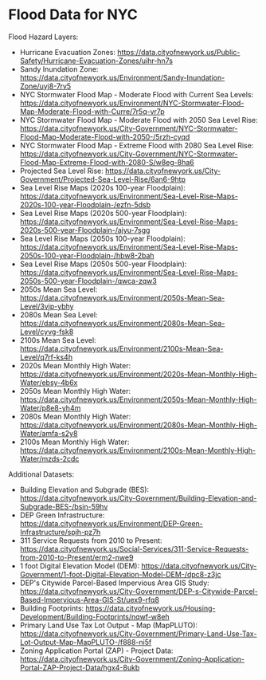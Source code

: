 # Flood Data for NYC

Flood Hazard Layers: 

- Hurricane Evacuation Zones: https://data.cityofnewyork.us/Public-Safety/Hurricane-Evacuation-Zones/uihr-hn7s
- Sandy Inundation Zone: https://data.cityofnewyork.us/Environment/Sandy-Inundation-Zone/uyj8-7rv5
- NYC Stormwater Flood Map - Moderate Flood with Current Sea Levels: https://data.cityofnewyork.us/Environment/NYC-Stormwater-Flood-Map-Moderate-Flood-with-Curre/7r5q-vr7p
- NYC Stormwater Flood Map - Moderate Flood with 2050 Sea Level Rise: https://data.cityofnewyork.us/City-Government/NYC-Stormwater-Flood-Map-Moderate-Flood-with-2050-/5rzh-cyqd
- NYC Stormwater Flood Map - Extreme Flood with 2080 Sea Level Rise: https://data.cityofnewyork.us/City-Government/NYC-Stormwater-Flood-Map-Extreme-Flood-with-2080-S/w8eg-8ha6
- Projected Sea Level Rise: https://data.cityofnewyork.us/City-Government/Projected-Sea-Level-Rise/6an6-9htp
- Sea Level Rise Maps (2020s 100-year Floodplain): https://data.cityofnewyork.us/Environment/Sea-Level-Rise-Maps-2020s-100-year-Floodplain-/ezfn-5dsb
- Sea Level Rise Maps (2020s 500-year Floodplain): https://data.cityofnewyork.us/Environment/Sea-Level-Rise-Maps-2020s-500-year-Floodplain-/ajyu-7sgg
- Sea Level Rise Maps (2050s 100-year Floodplain): https://data.cityofnewyork.us/Environment/Sea-Level-Rise-Maps-2050s-100-year-Floodplain-/hbw8-2bah
- Sea Level Rise Maps (2050s 500-year Floodplain): https://data.cityofnewyork.us/Environment/Sea-Level-Rise-Maps-2050s-500-year-Floodplain-/qwca-zqw3
- 2050s Mean Sea Level: https://data.cityofnewyork.us/Environment/2050s-Mean-Sea-Level/3vjp-ybhy
- 2080s Mean Sea Level: https://data.cityofnewyork.us/Environment/2080s-Mean-Sea-Level/cyvg-fsk8
- 2100s Mean Sea Level: https://data.cityofnewyork.us/Environment/2100s-Mean-Sea-Level/q7rf-ks4h
- 2020s Mean Monthly High Water: https://data.cityofnewyork.us/Environment/2020s-Mean-Monthly-High-Water/ebsy-4b6x
- 2050s Mean Monthly High Water: https://data.cityofnewyork.us/Environment/2050s-Mean-Monthly-High-Water/p8e8-yh4m
- 2080s Mean Monthly High Water: https://data.cityofnewyork.us/Environment/2080s-Mean-Monthly-High-Water/amfa-s2y8
- 2100s Mean Monthly High Water: https://data.cityofnewyork.us/Environment/2100s-Mean-Monthly-High-Water/mzds-2cdc

Additional Datasets:

- Building Elevation and Subgrade (BES): https://data.cityofnewyork.us/City-Government/Building-Elevation-and-Subgrade-BES-/bsin-59hv
- DEP Green Infrastructure: https://data.cityofnewyork.us/Environment/DEP-Green-Infrastructure/spjh-pz7h
- 311 Service Requests from 2010 to Present: https://data.cityofnewyork.us/Social-Services/311-Service-Requests-from-2010-to-Present/erm2-nwe9
- 1 foot Digital Elevation Model (DEM): https://data.cityofnewyork.us/City-Government/1-foot-Digital-Elevation-Model-DEM-/dpc8-z3jc
- DEP's Citywide Parcel-Based Impervious Area GIS Study: https://data.cityofnewyork.us/City-Government/DEP-s-Citywide-Parcel-Based-Impervious-Area-GIS-St/uex9-rfq8
- Building Footprints: https://data.cityofnewyork.us/Housing-Development/Building-Footprints/nqwf-w8eh
- Primary Land Use Tax Lot Output - Map (MapPLUTO): https://data.cityofnewyork.us/City-Government/Primary-Land-Use-Tax-Lot-Output-Map-MapPLUTO-/f888-ni5f
- Zoning Application Portal (ZAP) - Project Data: https://data.cityofnewyork.us/City-Government/Zoning-Application-Portal-ZAP-Project-Data/hgx4-8ukb
